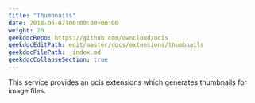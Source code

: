 ```yaml
---
title: "Thumbnails"
date: 2018-05-02T00:00:00+00:00
weight: 20
geekdocRepo: https://github.com/owncloud/ocis
geekdocEditPath: edit/master/docs/extensions/thumbnails
geekdocFilePath: _index.md
geekdocCollapseSection: true
---
```


This service provides an ocis extensions which generates thumbnails for image files.
